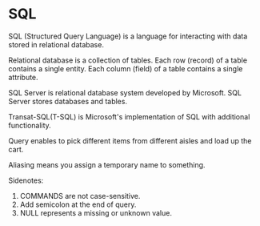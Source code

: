 # SQL


SQL (Structured Query Language) is a language for interacting with data stored in relational database.

Relational database is a collection of tables. Each row (record) of a table contains a single entity. Each column (field) of a table contains a single attribute.

SQL Server is relational database system developed by Microsoft. SQL Server stores databases and tables.

Transat-SQL(T-SQL) is Microsoft's implementation of SQL with additional functionality. 

Query enables to pick different items from different aisles and load up the cart.

Aliasing means you assign a temporary name to something.











Sidenotes:
1. COMMANDS are not case-sensitive.
2. Add semicolon at the end of query.
3. NULL represents a missing or unknown value.

